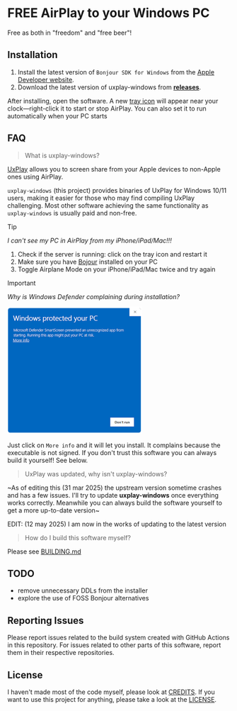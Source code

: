# FREE AirPlay to your Windows PC
Free as both in "freedom" and "free beer"!

## Installation
1. Install the latest version of `Bonjour SDK for Windows` from the [Apple Developer website](https://developer.apple.com/download/all/?q=Bonjour%20SDK%20for%20Windows).
2. Download the latest version of uxplay-windows from [**releases**](https://github.com/leapbtw/uxplay-windows/releases/latest).

After installing, open the software. A new [tray icon](https://www.odu.edu/sites/default/files/documents/win10-system-tray.pdf) will appear near your clock—right-click it to start or stop AirPlay. You can also set it to run automatically when your PC starts

## FAQ
> What is uxplay-windows?

[UxPlay](https://github.com/FDH2/UxPlay/) allows you to screen share from your Apple devices to non-Apple ones using AirPlay.

`uxplay-windows` (this project) provides binaries of UxPlay for Windows 10/11 users, making it easier for those who may find compiling UxPlay challenging.
Most other software achieving the same functionality as `uxplay-windows` is usually paid and non-free.

> [!TIP]
> *I can't see my PC in AirPlay from my iPhone/iPad/Mac!!!*
> 1. Check if the server is running: click on the tray icon and restart it
> 2. Make sure you have [Bojour](https://developer.apple.com/download/all/?q=Bonjour%20SDK%20for%20Windows) installed on your PC
> 3. Toggle Airplane Mode on your iPhone/iPad/Mac twice and try again

> [!IMPORTANT]
> *Why is Windows Defender complaining during installation?*
> 
> ![alt text](https://raw.githubusercontent.com/leapbtw/uxplay-windows/refs/heads/main/stuff/defender.png "defender")
>
> Just click on `More info` and it will let you install. It complains because the executable is not signed. If you don't trust this software you can always build it yourself! See below.  

> UxPlay was updated, why isn't uxplay-windows?

~As of editing this (31 mar 2025) the upstream version sometime crashes and has a few issues. I'll try to update **uxplay-windows** once everything works correctly. Meanwhile you can always build the software yourself to get a more up-to-date version~

EDIT: (12 may 2025) I am now in the works of updating to the latest version  

> How do I build this software myself?

Please see [BUILDING.md](./BUILDING.md)


## TODO
- remove unnecessary DDLs from the installer
- explore the use of FOSS Bonjour alternatives

## Reporting Issues
Please report issues related to the build system created with GitHub Actions in this repository. For issues related to other parts of this software, report them in their respective repositories.

## License
I haven't made most of the code myself, please look at [CREDITS](./CREDITS.md). If you want to use this project for anything, please take a look at the [LICENSE](./LICENSE).
